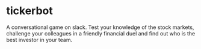 # tickerbot
A conversational game on slack. Test your knowledge of the stock markets, challenge your colleagues in a friendly financial duel and find out who is the best investor in your team.
